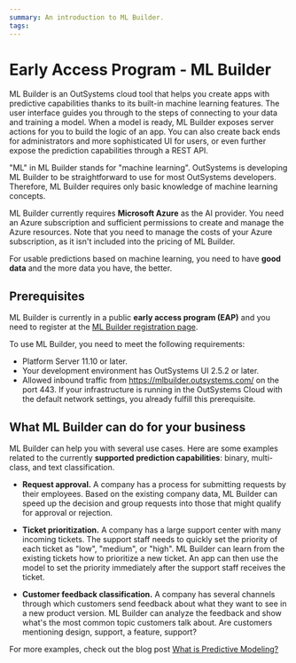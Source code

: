 ```yaml
---
summary: An introduction to ML Builder. 
tags:
---
```


# Early Access Program - ML Builder

ML Builder is an OutSystems cloud tool that helps you create apps with predictive capabilities thanks to its built-in machine learning features. The user interface guides you through to the steps of connecting to your data and training a model. When a model is ready, ML Builder exposes server actions for you to build the logic of an app. You can also create back ends for administrators and more sophisticated UI for users, or even further expose the prediction capabilities through a REST API.

"ML" in ML Builder stands for "machine learning". OutSystems is developing ML Builder to be straightforward to use for most OutSystems developers. Therefore, ML Builder requires only basic knowledge of machine learning concepts.

ML Builder currently requires **Microsoft Azure** as the AI provider. You need an Azure subscription and sufficient permissions to create and manage the Azure resources. Note that you need to manage the costs of your Azure subscription, as it isn't included into the pricing of ML Builder.

For usable predictions based on machine learning, you need to have **good data** and the more data you have, the better. 

<div class="info" markdown="1">

## Prerequisites

ML Builder is currently in a public **early access program (EAP)** and you need to register at the [ML Builder registration page](https://www.outsystems.com/eap-ml-builder/).

To use ML Builder, you need to meet the following requirements:

* Platform Server 11.10 or later.
* Your development environment has OutSystems UI 2.5.2 or later.
* Allowed inbound traffic from https://mlbuilder.outsystems.com/ on the port 443. If your infrastructure is running in the OutSystems Cloud with the default network settings, you already fulfill this prerequisite.

</div>

## What ML Builder can do for your business

ML Builder can help you with several use cases. Here are some examples related to the currently **supported prediction capabilities**: binary, multi-class, and text classification.

* **Request approval.** A company has a process for submitting requests by their employees. Based on the existing company data, ML Builder can speed up the decision and group requests into those that might qualify for approval or rejection.

* **Ticket prioritization.** A company has a large support center with many incoming tickets. The support staff needs to quickly set the priority of each ticket as "low", "medium", or "high". ML Builder can learn from the existing tickets how to prioritize a new ticket. An app can then use the model to set the priority immediately after the support staff receives the ticket.

* **Customer feedback classification.** A company has several channels through which customers send feedback about what they want to see in a new product version. ML Builder can analyze the feedback and show what's the most common topic customers talk about. Are customers mentioning design, support, a feature, support?

For more examples, check out the blog post [What is Predictive Modeling?](https://www.outsystems.com/blog/posts/predictive-modeling/)